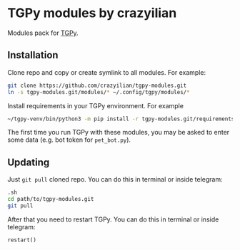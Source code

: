 # TGPy modules by crazyilian

Modules pack for [TGPy](https://tgpy.tmat.me/).

## Installation

Clone repo and copy or create symlink to all modules. For example:

```bash
git clone https://github.com/crazyilian/tgpy-modules.git
ln -s tgpy-modules.git/modules/* ~/.config/tgpy/modules/*
```

Install requirements in your TGPy environment. For example

```bash
~/tgpy-venv/bin/python3 -m pip install -r tgpy-modules.git/requirements.txt
```

The first time you run TGPy with these modules, you may be asked to enter some data (e.g. bot token for `pet_bot.py`).

## Updating

Just `git pull` cloned repo. You can do this in terminal or inside telegram:

```bash
.sh
cd path/to/tgpy-modules.git
git pull
```

After that you need to restart TGPy. You can do this in terminal or inside telegram:

```python
restart()
```
